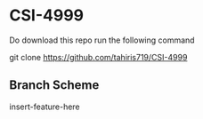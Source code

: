 # CSI-4999

Do download this repo run the following command

git clone https://github.com/tahiris719/CSI-4999


## Branch Scheme
insert-feature-here
